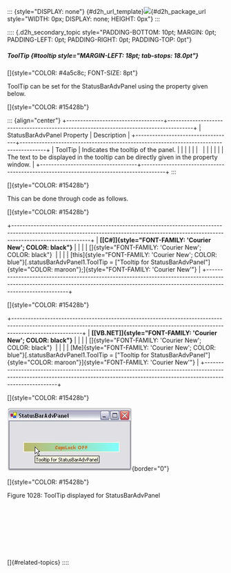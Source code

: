 ::: {style="DISPLAY: none"}
[](ms-xhelp:///?Id=d2h_url_template){#d2h_url_template}![](!package_url!){#d2h_package_url style="WIDTH: 0px; DISPLAY: none; HEIGHT: 0px"}
:::

:::: {.d2h_secondary_topic style="PADDING-BOTTOM: 10pt; MARGIN: 0pt; PADDING-LEFT: 0pt; PADDING-RIGHT: 0pt; PADDING-TOP: 0pt"}
##### ToolTip {#tooltip style="MARGIN-LEFT: 18pt; tab-stops: 18.0pt"}

[]{style="COLOR: #4a5c8c; FONT-SIZE: 8pt"} 

ToolTip can be set for the StatusBarAdvPanel using the property given below.

[]{style="COLOR: #15428b"} 

::: {align="center"}
+-----------------------------------+---------------------------------------------------------------------------------------+
| StatusBarAdvPanel Property        | Description                                                                           |
+-----------------------------------+---------------------------------------------------------------------------------------+
| ToolTip                           | Indicates the tooltip of the panel.                                                   |
|                                   |                                                                                       |
|                                   |                                                                                       |
|                                   |                                                                                       |
|                                   | The text to be displayed in the tooltip can be directly given in the property window. |
+-----------------------------------+---------------------------------------------------------------------------------------+
:::

[]{style="COLOR: #15428b"} 

This can be done through code as follows.

[]{style="COLOR: #15428b"} 

+----------------------------------------------------------------------------------------------------------------------------------------------------------------------------------------+
| **[\[C#\]]{style="FONT-FAMILY: 'Courier New'; COLOR: black"}**                                                                                                                         |
|                                                                                                                                                                                        |
| []{style="FONT-FAMILY: 'Courier New'; COLOR: black"}                                                                                                                                   |
|                                                                                                                                                                                        |
| [this]{style="FONT-FAMILY: 'Courier New'; COLOR: blue"}[.statusBarAdvPanel1.ToolTip = [\"Tooltip for StatusBarAdvPanel\"]{style="COLOR: maroon"};]{style="FONT-FAMILY: 'Courier New'"} |
+----------------------------------------------------------------------------------------------------------------------------------------------------------------------------------------+

[]{style="COLOR: #15428b"} 

+-------------------------------------------------------------------------------------------------------------------------------------------------------------------------------------+
| **[\[VB.NET\]]{style="FONT-FAMILY: 'Courier New'; COLOR: black"}**                                                                                                                  |
|                                                                                                                                                                                     |
| []{style="FONT-FAMILY: 'Courier New'; COLOR: black"}                                                                                                                                |
|                                                                                                                                                                                     |
| [Me]{style="FONT-FAMILY: 'Courier New'; COLOR: blue"}[.statusBarAdvPanel1.ToolTip = [\"Tooltip for StatusBarAdvPanel\"]{style="COLOR: maroon"}]{style="FONT-FAMILY: 'Courier New'"} |
+-------------------------------------------------------------------------------------------------------------------------------------------------------------------------------------+

[]{style="COLOR: #15428b"} 

![](ImagesExt/image76_1008.jpg){border="0"}

[]{style="COLOR: #15428b"} 

Figure 1028: ToolTip displayed for StatusBarAdvPanel

 

 

 

 

[]{#related-topics}
::::
